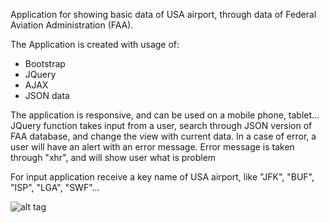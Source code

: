 Application for showing  basic data of USA airport, through data of Federal Aviation Administration (FAA).

The Application is created with usage of:
- Bootstrap
- JQuery
- AJAX
- JSON data

The application is responsive, and can be used on a mobile phone, tablet...
JQuery function takes input from a user, search through JSON version of FAA database, and change the view with current data.
In a case of error, a user will have an alert with an error message.
Error message is taken through "xhr", and will show user what is problem

For input application receive a key name of USA airport, like "JFK", "BUF", "ISP", "LGA", "SWF"...

![alt tag](http://www.consilium-europa.com/github/airport/airport.png)